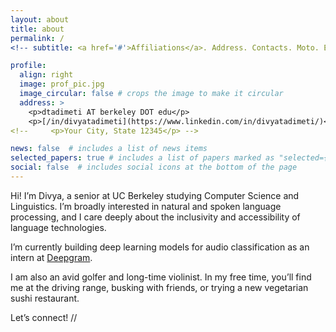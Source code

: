 ```yaml
---
layout: about
title: about
permalink: /
<!-- subtitle: <a href='#'>Affiliations</a>. Address. Contacts. Moto. Etc. -->

profile:
  align: right
  image: prof_pic.jpg
  image_circular: false # crops the image to make it circular
  address: >
    <p>dtadimeti AT berkeley DOT edu</p>
    <p>[/in/divyatadimeti](https://www.linkedin.com/in/divyatadimeti/)</p>
<!--     <p>Your City, State 12345</p> -->

news: false  # includes a list of news items
selected_papers: true # includes a list of papers marked as "selected={true}"
social: false  # includes social icons at the bottom of the page
---
```


Hi! I’m Divya, a senior at UC Berkeley studying Computer Science and Linguistics. I’m broadly interested in natural and spoken language processing, and I care deeply about the inclusivity and accessibility of language technologies.

I’m currently building deep learning models for audio classification as an intern at [Deepgram](https://deepgram.com/).

I am also an avid golfer and long-time violinist. In my free time, you’ll find me at the driving range, busking with friends, or trying a new vegetarian sushi restaurant.

Let’s connect! //
<!-- dtadimeti AT berkeley DOT edu //
[/in/divyatadimeti](https://www.linkedin.com/in/divyatadimeti/) -->

<!-- Put your address / P.O. box / other info right below your picture. You can also disable any these elements by editing `profile` property of the YAML header of your `_pages/about.md`. Edit `_bibliography/papers.bib` and Jekyll will render your [publications page](/al-folio/publications/) automatically. -->

<!-- Link to your social media connections, too. This theme is set up to use [Font Awesome icons](http://fortawesome.github.io/Font-Awesome/) and [Academicons](https://jpswalsh.github.io/academicons/), like the ones below. Add your Facebook, Twitter, LinkedIn, Google Scholar, or just disable all of them.
 -->

